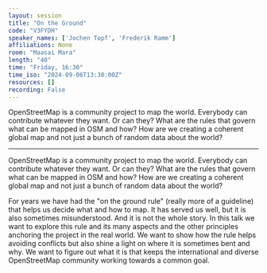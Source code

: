 ```yaml
---
layout: session
title: "On the Ground"
code: "V3FYDH"
speaker_names: ['Jochen Topf', 'Frederik Ramm']
affiliations: None
room: "Maasai Mara"
length: "40"
time: "Friday, 16:30"
time_iso: "2024-09-06T13:30:00Z"
resources: []
recording: False
---
```


OpenStreetMap is a community project to map the world. Everybody can contribute whatever they want. Or can they? What are the rules that govern what can be mapped in OSM and how? How are we creating a coherent global map and not just a bunch of random data about the world?

<hr>

OpenStreetMap is a community project to map the world. Everybody can contribute whatever they want. Or can they? What are the rules that govern what can be mapped in OSM and how? How are we creating a coherent global map and not just a bunch of random data about the world?

For years we have had the &#34;on the ground rule&#34; (really more of a guideline) that helps us decide what and how to map. It has served us well, but it is also sometimes misunderstood. And it is not the whole story. In this talk we want to explore this rule and its many aspects and the other principles anchoring the project in the real world. We want to show how the rule helps avoiding conflicts but also shine a light on where it is sometimes bent and why. We want to figure out what it is that keeps the international and diverse OpenStreetMap community working towards a common goal.


